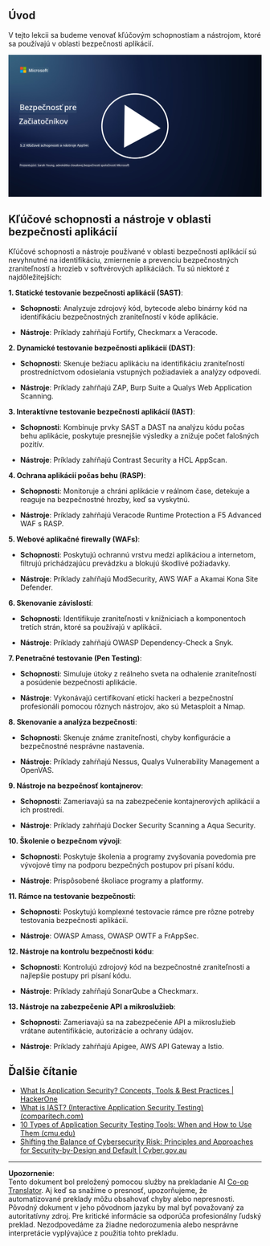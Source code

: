 <!--
CO_OP_TRANSLATOR_METADATA:
{
  "original_hash": "790a3fa7e535ec60bb51bde13e759781",
  "translation_date": "2025-09-04T00:52:28+00:00",
  "source_file": "5.2 AppSec key capabilities.md",
  "language_code": "sk"
}
-->
## Úvod

V tejto lekcii sa budeme venovať kľúčovým schopnostiam a nástrojom, ktoré sa používajú v oblasti bezpečnosti aplikácií.

[![Pozrite si video](../../translated_images/5-2_placeholder.35d943b10c4c6018ebe2bbdb7706a0d739ce9e54bdb35eaf2ad644d43f4cec60.sk.png)](https://learn-video.azurefd.net/vod/player?id=b562daa7-ab92-4cf4-a6dd-6b6a506edfac)

## Kľúčové schopnosti a nástroje v oblasti bezpečnosti aplikácií

Kľúčové schopnosti a nástroje používané v oblasti bezpečnosti aplikácií sú nevyhnutné na identifikáciu, zmiernenie a prevenciu bezpečnostných zraniteľností a hrozieb v softvérových aplikáciách. Tu sú niektoré z najdôležitejších:

**1. Statické testovanie bezpečnosti aplikácií (SAST)**:

- **Schopnosti**: Analyzuje zdrojový kód, bytecode alebo binárny kód na identifikáciu bezpečnostných zraniteľností v kóde aplikácie.

- **Nástroje**: Príklady zahŕňajú Fortify, Checkmarx a Veracode.

**2. Dynamické testovanie bezpečnosti aplikácií (DAST)**:

- **Schopnosti**: Skenuje bežiacu aplikáciu na identifikáciu zraniteľností prostredníctvom odosielania vstupných požiadaviek a analýzy odpovedí.

- **Nástroje**: Príklady zahŕňajú ZAP, Burp Suite a Qualys Web Application Scanning.

**3. Interaktívne testovanie bezpečnosti aplikácií (IAST)**:

- **Schopnosti**: Kombinuje prvky SAST a DAST na analýzu kódu počas behu aplikácie, poskytuje presnejšie výsledky a znižuje počet falošných pozitív.

- **Nástroje**: Príklady zahŕňajú Contrast Security a HCL AppScan.

**4. Ochrana aplikácií počas behu (RASP)**:

- **Schopnosti**: Monitoruje a chráni aplikácie v reálnom čase, detekuje a reaguje na bezpečnostné hrozby, keď sa vyskytnú.

- **Nástroje**: Príklady zahŕňajú Veracode Runtime Protection a F5 Advanced WAF s RASP.

**5. Webové aplikačné firewally (WAFs)**:

- **Schopnosti**: Poskytujú ochrannú vrstvu medzi aplikáciou a internetom, filtrujú prichádzajúcu prevádzku a blokujú škodlivé požiadavky.

- **Nástroje**: Príklady zahŕňajú ModSecurity, AWS WAF a Akamai Kona Site Defender.

**6. Skenovanie závislostí**:

- **Schopnosti**: Identifikuje zraniteľnosti v knižniciach a komponentoch tretích strán, ktoré sa používajú v aplikácii.

- **Nástroje**: Príklady zahŕňajú OWASP Dependency-Check a Snyk.

**7. Penetračné testovanie (Pen Testing)**:

- **Schopnosti**: Simuluje útoky z reálneho sveta na odhalenie zraniteľností a posúdenie bezpečnosti aplikácie.

- **Nástroje**: Vykonávajú certifikovaní etickí hackeri a bezpečnostní profesionáli pomocou rôznych nástrojov, ako sú Metasploit a Nmap.

**8. Skenovanie a analýza bezpečnosti**:

- **Schopnosti**: Skenuje známe zraniteľnosti, chyby konfigurácie a bezpečnostné nesprávne nastavenia.

- **Nástroje**: Príklady zahŕňajú Nessus, Qualys Vulnerability Management a OpenVAS.

**9. Nástroje na bezpečnosť kontajnerov**:

- **Schopnosti**: Zameriavajú sa na zabezpečenie kontajnerových aplikácií a ich prostredí.

- **Nástroje**: Príklady zahŕňajú Docker Security Scanning a Aqua Security.

**10. Školenie o bezpečnom vývoji**:

- **Schopnosti**: Poskytuje školenia a programy zvyšovania povedomia pre vývojové tímy na podporu bezpečných postupov pri písaní kódu.

- **Nástroje**: Prispôsobené školiace programy a platformy.

**11. Rámce na testovanie bezpečnosti**:

- **Schopnosti**: Poskytujú komplexné testovacie rámce pre rôzne potreby testovania bezpečnosti aplikácií.

- **Nástroje**: OWASP Amass, OWASP OWTF a FrAppSec.

**12. Nástroje na kontrolu bezpečnosti kódu**:

- **Schopnosti**: Kontrolujú zdrojový kód na bezpečnostné zraniteľnosti a najlepšie postupy pri písaní kódu.

- **Nástroje**: Príklady zahŕňajú SonarQube a Checkmarx.

**13. Nástroje na zabezpečenie API a mikroslužieb**:

- **Schopnosti**: Zameriavajú sa na zabezpečenie API a mikroslužieb vrátane autentifikácie, autorizácie a ochrany údajov.

- **Nástroje**: Príklady zahŕňajú Apigee, AWS API Gateway a Istio.

## Ďalšie čítanie

- [What Is Application Security? Concepts, Tools & Best Practices | HackerOne](https://www.hackerone.com/knowledge-center/what-application-security-concepts-tools-best-practices)
- [What is IAST? (Interactive Application Security Testing) (comparitech.com)](https://www.comparitech.com/net-admin/what-is-iast/)
- [10 Types of Application Security Testing Tools: When and How to Use Them (cmu.edu)](https://insights.sei.cmu.edu/blog/10-types-of-application-security-testing-tools-when-and-how-to-use-them/)
- [Shifting the Balance of Cybersecurity Risk: Principles and Approaches for Security-by-Design and Default | Cyber.gov.au](https://www.cyber.gov.au/about-us/view-all-content/publications/principles-and-approaches-for-security-by-design-and-default)

---

**Upozornenie**:  
Tento dokument bol preložený pomocou služby na prekladanie AI [Co-op Translator](https://github.com/Azure/co-op-translator). Aj keď sa snažíme o presnosť, upozorňujeme, že automatizované preklady môžu obsahovať chyby alebo nepresnosti. Pôvodný dokument v jeho pôvodnom jazyku by mal byť považovaný za autoritatívny zdroj. Pre kritické informácie sa odporúča profesionálny ľudský preklad. Nezodpovedáme za žiadne nedorozumenia alebo nesprávne interpretácie vyplývajúce z použitia tohto prekladu.